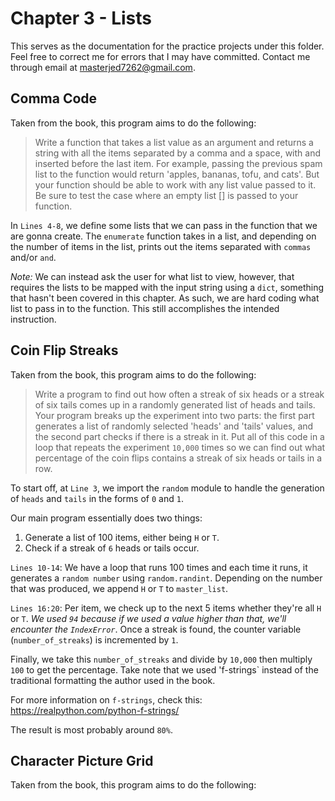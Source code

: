 # Chapter 3 - Lists

This serves as the documentation for the practice projects under this folder. Feel free to correct me for errors that I may have committed. Contact me through email at masterjed7262@gmail.com.

## Comma Code

Taken from the book, this program aims to do the following:

> Write a function that takes a list value as an argument and returns a string with all the items separated by a comma and a space, with and inserted before the last item. For example, passing the previous spam list to the function would return 'apples, bananas, tofu, and cats'. But your function should be able to work with any list value passed to it. Be sure to test the case where an empty list [] is passed to your function.

In `Lines 4-8`, we define some lists that we can pass in the function that we are gonna create. The `enumerate` function takes in a list, and depending on the number of items in the list, prints out the items separated with `commas` and/or `and`.

_Note:_ We can instead ask the user for what list to view, however, that requires the lists to be mapped with the input string using a `dict`, something that hasn't been covered in this chapter. As such, we are hard coding what list to pass in to the function. This still accomplishes the intended instruction.

## Coin Flip Streaks

Taken from the book, this program aims to do the following:

> Write a program to find out how often a streak of six heads or a streak of six tails comes up in a randomly generated list of heads and tails. Your program breaks up the experiment into two parts: the first part generates a list of randomly selected 'heads' and 'tails' values, and the second part checks if there is a streak in it. Put all of this code in a loop that repeats the experiment `10,000` times so we can find out what percentage of the coin flips contains a streak of six heads or tails in a row.

To start off, at `Line 3`, we import the `random` module to handle the generation of `heads` and `tails` in the forms of `0` and `1`.

Our main program essentially does two things:

1. Generate a list of 100 items, either being `H` or `T`.
2. Check if a streak of `6` heads or tails occur.

`Lines 10-14`: We have a loop that runs 100 times and each time it runs, it generates a `random number` using `random.randint`. Depending on the number that was produced, we append `H` or `T` to `master_list`.

`Lines 16:20`: Per item, we check up to the next 5 items whether they're all `H` or `T`. _We used `94` because if we used a value higher than that, we'll encounter the `IndexError`_. Once a streak is found, the counter variable (`number_of_streaks`) is incremented by `1`.

Finally, we take this `number_of_streaks` and divide by `10,000` then multiply `100` to get the percentage. Take note that we used 'f-strings` instead of the traditional formatting the author used in the book.

For more information on `f-strings`, check this: <https://realpython.com/python-f-strings/>

The result is most probably around `80%`.

## Character Picture Grid

Taken from the book, this program aims to do the following:
